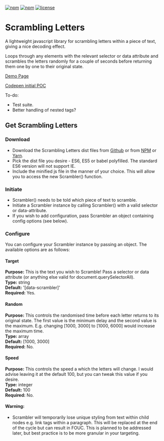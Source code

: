 
[![npm](https://img.shields.io/npm/dt/scrambling-letters.svg)]()
[![npm](https://img.shields.io/npm/v/scrambling-letters.svg)]()
[![license](https://img.shields.io/github/license/recidvst/scrambling-letters.svg)]()

# Scrambling Letters
A lightweight javascript library for scrambling letters within a piece of text, giving a nice decoding effect.

Loops through any elements with the relevant selector or data attribute and scrambles the letters randomly for a couple of seconds before returning them one by one to their original state.

[Demo Page](https://recidvst.github.io/scrambling-letters 'Scrambling Letters demo')

[Codepen initial POC](https://codepen.io/Recidvst/pen/ZrjmJj "Scrambling Letters Codepen")


To-do:
- Test suite.
- Better handling of nested tags?


## Get Scrambling Letters

### Download
- Download the Scrambling Letters dist files from [Github](https://github.com/Recidvst/scrambling-letters/archive/master.zip 'Github download') or from [NPM](https://www.npmjs.com/package/scrambling-letters 'npm download') or [Yarn](https://yarnpkg.com/en/package/scrambling-letters 'yarn download').
- Pick the dist file you desire - ES6, ES5 or babel polyfilled. The standard ES6 version will not support IE.
- Include the minified js file in the manner of your choice. This will allow you to access the new Scrambler() function.

### Initiate
- Scrambler() needs to be told which piece of text to scramble.
- Initiate a Scrambler instance by calling Scrambler() with a valid selector or data-attribute. 
- If you wish to add configuration, pass Scrambler an object containing config options (see below).

### Configure
You can configure your Scrambler instance by passing an object. The available options are as follows:

#### Target
**Purpose:** This is the text you wish to Scramble! Pass a selector or data attribute (or anything else valid for document.querySelectorAll).    
**Type:** string  
**Default:** '[data-scrambler]'  
**Required:** Yes.  
#### Random
**Purpose:** This controls the randomised time before each letter returns to its original state. The first value is the minimum delay and the second value is the maximum. E.g. changing [1000, 3000] to [1000, 6000] would increase the maximum time.  
**Type:** array  
**Default:** [1000, 3000]  
**Required:** No.   
#### Speed
**Purpose:** This controls the speed a which the letters will change. I would advise leaving it at the default 100, but you can tweak this value if you desire.  
**Type:** integer  
**Default:** 100  
**Required:** No.  

#### Warning:
- Scrambler will temporarily lose unique styling from text within child nodes e.g. link tags within a paragraph. This will be replaced at the end of the cycle but can result in FOUC. This is planned to be addressed later, but best practice is to be more granular in your targeting.
